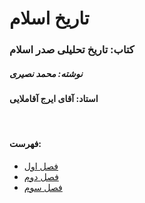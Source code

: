 # تاریخ اسلام

### کتاب: تاریخ تحلیلی صدر اسلام
##### نوشته: محمد نصیری
#### استاد: آقای ایرج آقاملایی
<br/>

#### فهرست:
* [فصل اول](part1.html)
* [فصل دوم](part2.html)
* [فصل سوم](part3.html)
